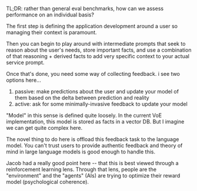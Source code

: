 TL;DR: rather than general eval benchmarks, how can we assess performance on an individual basis?

The first step is defining the application development around a user so managing their context is paramount.

Then you can begin to play around with intermediate prompts that seek to reason about the user's needs, store important facts, and use a combination of that reasoning + derived facts to add very specific context to your actual service prompt.

Once that's done, you need some way of collecting feedback. i see two options here...
1. passive: make predictions about the user and update your model of them based on the delta between prediction and reality
2. active: ask for some minimally-invasive feedback to update your model

"Model" in this sense is defined quite loosely. In the current VoE implementation, this model is stored as facts in a vector DB. But I imagine we can get quite complex here.

The novel thing to do here is offload this feedback task to the language model. You can't trust users to provide authentic feedback and theory of mind in large language models is good enough to handle this.

Jacob had a really good point here -- that this is best viewed through a reinforcement learning lens. Through that lens, people are the "environment" and the "agents" (AIs) are trying to optimize their reward model (psychological coherence). 